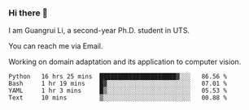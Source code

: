 ### Hi there 👋

<!--
**Solacex/Solacex** is a ✨ _special_ ✨ repository because its `README.md` (this file) appears on your GitHub profile.

Here are some ideas to get you started:

- 🔭 I’m currently working on ...
- 🌱 I’m currently learning ...
- 👯 I’m looking to collaborate on ...
- 🤔 I’m looking for help with ...
- 💬 Ask me about ...
- 📫 How to reach me: ...
- 😄 Pronouns: ...
- ⚡ Fun fact: ...
-->
I am Guangrui Li, a second-year Ph.D. student in UTS.

You can reach me via Email.

Working on domain adaptation and its application to computer vision. 
<!--START_SECTION:waka-->
```text
Python   16 hrs 25 mins  █████████████████████▓░░░   86.56 % 
Bash     1 hr 19 mins    █▓░░░░░░░░░░░░░░░░░░░░░░░   07.01 % 
YAML     1 hr 3 mins     █▒░░░░░░░░░░░░░░░░░░░░░░░   05.53 % 
Text     10 mins         ▒░░░░░░░░░░░░░░░░░░░░░░░░   00.88 % 
```
<!--END_SECTION:waka-->
